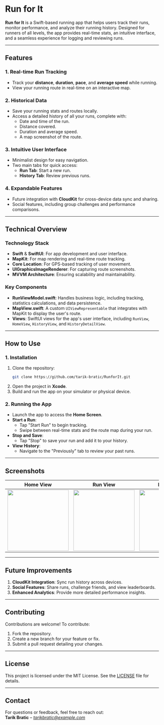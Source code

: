 # Run for It

**Run for It** is a Swift-based running app that helps users track their runs, monitor performance, and analyze their running history. Designed for runners of all levels, the app provides real-time stats, an intuitive interface, and a seamless experience for logging and reviewing runs.

---

## **Features**

### **1. Real-time Run Tracking**
- Track your **distance**, **duration**, **pace**, and **average speed** while running.
- View your running route in real-time on an interactive map.

### **2. Historical Data**
- Save your running stats and routes locally.
- Access a detailed history of all your runs, complete with:
  - Date and time of the run.
  - Distance covered.
  - Duration and average speed.
  - A map screenshot of the route.

### **3. Intuitive User Interface**
- Minimalist design for easy navigation.
- Two main tabs for quick access:
  - **Run Tab**: Start a new run.
  - **History Tab**: Review previous runs.

### **4. Expandable Features**
- Future integration with **CloudKit** for cross-device data sync and sharing.
- Social features, including group challenges and performance comparisons.

---

## **Technical Overview**

### **Technology Stack**
- **Swift** & **SwiftUI**: For app development and user interface.
- **MapKit**: For map rendering and real-time route tracking.
- **Core Location**: For GPS-based tracking of user movement.
- **UIGraphicsImageRenderer**: For capturing route screenshots.
- **MVVM Architecture**: Ensuring scalability and maintainability.

### **Key Components**
- **RunViewModel.swift**: Handles business logic, including tracking, statistics calculations, and data persistence.
- **MapView.swift**: A custom `UIViewRepresentable` that integrates with MapKit to display the user's route.
- **Views**: SwiftUI views for the app's user interface, including `RunView`, `HomeView`, `HistoryView`, and `HistoryDetailView`.

---

## **How to Use**

### **1. Installation**
1. Clone the repository:  
   ```bash
   git clone https://github.com/tarik-bratic/RunforIt.git
   ```
2. Open the project in **Xcode**.
3. Build and run the app on your simulator or physical device.

### **2. Running the App**
- Launch the app to access the **Home Screen**.
- **Start a Run**:  
  - Tap "Start Run" to begin tracking.
  - Swipe between real-time stats and the route map during your run.
- **Stop and Save**:  
  - Tap "Stop" to save your run and add it to your history.
- **View History**:  
  - Navigate to the "Previously" tab to review your past runs.

---

## **Screenshots**

| **Home View** | **Run View** | **Map View** |
|--------------|------------------|-----------------------|
| <img src="https://github.com/user-attachments/assets/590fa265-77fb-4fbe-94ad-1d840b1de1f2" width="200" /> | <img src="https://github.com/user-attachments/assets/43d57a3a-dea4-4972-96ea-d96cd0b6608e" width="200" /> | <img src="https://github.com/user-attachments/assets/f2a57200-c5a4-404c-a78a-109748b4f5de" width="200" /> |

---

## **Future Improvements**
1. **CloudKit Integration**: Sync run history across devices.
2. **Social Features**: Share runs, challenge friends, and view leaderboards.
3. **Enhanced Analytics**: Provide more detailed performance insights.

---

## **Contributing**
Contributions are welcome! To contribute:  
1. Fork the repository.  
2. Create a new branch for your feature or fix.  
3. Submit a pull request detailing your changes.

---

## **License**
This project is licensed under the MIT License. See the [LICENSE](LICENSE) file for details.

---

## **Contact**
For questions or feedback, feel free to reach out:  
**Tarik Bratic** – *tarikbratic@example.com*
